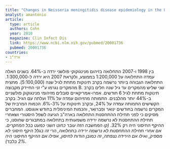 ```yaml
---
title: "Changes in Neisseria meningitidis disease epidemiology in the United States, 1998-2007: implications for prevention of meningococcal disease"
analyst: amantonio
article:
  type: article
  authors: Cohn
  year: 2010
  magazine: Clin Infect Dis
  link: https://www.ncbi.nlm.nih.gov/pubmed/20001736
  pubmed: 20001736
countries:
- ארה"ב
---
```


בין 1998 ו-2007 התחלואה בזיהום מנינגוקוקי פולשני ירדה ב-64%. בשנים האלה עמדה התחלואה על 1:200,000 בממוצע, ולקראת 2007 היא ירדה ל-1:300,000.
התחלואה הגבוהה ביותר נרשמה בקרב תינוקות מתחת לגיל שנה (5:100,000). מחצית מהמקרים נגרמו ע"י זני החיידק מקבוצה B. שני שליש מהמקרים עד גיל שנה חלים בקרב תינוקות מתחת לגיל 6 חודשים.
אפרו-אמריקאיים סובלים מזיהומי מנינגוקוק פולשניים ב-44% יותר מהלבנים.
התמותה מהזיהום עמדה על 11% ועלתה עם הגיל. בקרב הקשישים התמותה עמדה על 24%, ובקרב תינוקות על 3%-6%.
הכמות המרבית של המקרים נרשמה בחודשים ינואר ופברואר, והכמות המינימלית בחודש אוגוסט.
המחברים מסיקים כי לפני תחילת ההתחסנות התחלואה בארה"ב הגיעה לשפל היסטורי ושאחרי תחילת ההתחסנות לא נרשמה ירידה משמעותית בתחלואה במתבגרים שחוסנו, כי ההיקף החיסוני היה רק 32%. *(קו המחשבה הזה עובר כחוט השני כמעט בכל המחקרים. אם אחרי תחילת ההתחסנות לא נרשמה ירידה בתחלואה, הרי זה בגלל היקף חיסוני לא מספיק, ואילו אם הירידה נצפתה, זה כמובן הודות לחיסון, אפילו אם ההיקף החיסוני היה 2% בלבד).*
